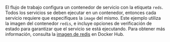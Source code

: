 El flujo de trabajo configura un contenedor de servicio con la etiqueta `reds`. Todos los servicios se deben ejecutar en un contenedor, entonces cada servicio requiere que especifiques la `image` del mismo. Este ejemplo utiliza la imagen del contenedor `redis`, e incluye opciones de verificación de estado para garantizar que el servicio se está ejecutando. Para obtener más información, consulta la [imagen de redis](https://hub.docker.com/_/redis) en Docker Hub.
